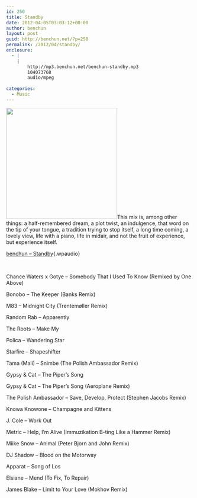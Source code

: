 ```yaml
---
id: 250
title: Standby
date: 2012-04-05T03:03:12+00:00
author: benchun
layout: post
guid: http://benchun.net/?p=250
permalink: /2012/04/standby/
enclosure:
  - |
    |
        http://mp3.benchun.net/benchun-standby.mp3
        104073768
        audio/mpeg
        
categories:
  - Music
---
```

 <img class="alignleft size-full wp-image-251" src="http://benchun.net/wp-content/uploads/2012/04/cover-300.jpg" alt="" width="300" height="300" srcset="http://benchun.net/wp-content/uploads/2012/04/cover-300-150x150.jpg 150w, http://benchun.net/wp-content/uploads/2012/04/cover-300.jpg 300w" sizes="(max-width: 300px) 100vw, 300px" />This mix is, among other things: a half-remembered dream, a plot twist, an indulgence, that word on the tip of your tongue, a tradition trying to stop itself, a long time coming, a lovely view, life with a piano, life in midair, and not the fruit of experience, but experience itself.

[benchun &#8211; Standby](http://mp3.benchun.net/benchun-standby.mp3){.wpaudio}

<!--more-->


  
<br clear="left" />
  
Chance Waters x Gotye &#8211; Somebody That I Used To Know (Remixed by One Above)
  
Bonobo &#8211; The Keeper (Banks Remix)
  
M83 &#8211; Midnight City (Trentemøller Remix)
  
Random Rab &#8211; Apparently
  
The Roots &#8211; Make My
  
Polica &#8211; Wandering Star
  
Starfire &#8211; Shapeshifter
  
Tama (Mali) &#8211; Snimbe (The Polish Ambassador Remix)
  
Gypsy & Cat &#8211; The Piper&#8217;s Song
  
Gypsy & Cat &#8211; The Piper&#8217;s Song (Aeroplane Remix)
  
The Polish Ambassador &#8211; Save, Develop, Protect (Stephen Jacobs Remix)
  
Knowa Knowone &#8211; Champagne and Kittens
  
J. Cole &#8211; Work Out
  
Metric &#8211; Help, I&#8217;m Alive (Immuzikation B-ting Like a Hammer Remix)
  
Miike Snow &#8211; Animal (Peter Bjorn and John Remix)
  
DJ Shadow &#8211; Blood on the Motorway
  
Apparat &#8211; Song of Los
  
Elsiane &#8211; Mend (To Fix, To Repair)
  
James Blake &#8211; Limit to Your Love (Mokhov Remix)